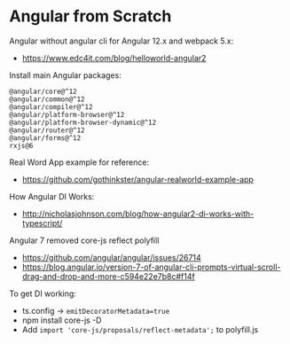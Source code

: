 # Angular from Scratch

Angular without angular cli for Angular 12.x and webpack 5.x:
- https://www.edc4it.com/blog/helloworld-angular2

Install main Angular packages:
```
@angular/core@^12
@angular/common@^12
@angular/compiler@^12
@angular/platform-browser@^12
@angular/platform-browser-dynamic@^12
@angular/router@^12
@angular/forms@^12
rxjs@6
```

Real Word App example for reference:
- https://github.com/gothinkster/angular-realworld-example-app

How Angular DI Works:
- http://nicholasjohnson.com/blog/how-angular2-di-works-with-typescript/

Angular 7 removed core-js reflect polyfill
- https://github.com/angular/angular/issues/26714
- https://blog.angular.io/version-7-of-angular-cli-prompts-virtual-scroll-drag-and-drop-and-more-c594e22e7b8c#f14f

To get DI working:
- ts.config -> `emitDecoratorMetadata=true`
- npm install core-js -D
- Add `import 'core-js/proposals/reflect-metadata';` to polyfill.js

